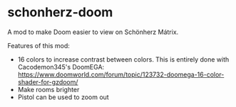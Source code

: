 # schonherz-doom
A mod to make Doom easier to view on Schönherz Mátrix.

Features of this mod:
- 16 colors to increase contrast between colors. This is entirely done with Cacodemon345's DoomEGA: https://www.doomworld.com/forum/topic/123732-doomega-16-color-shader-for-gzdoom/
- Make rooms brighter
- Pistol can be used to zoom out
